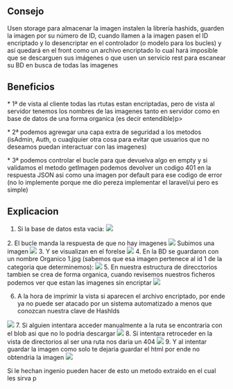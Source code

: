 ## Consejo

<p>Usen storage para almacenar la imagen instalen la librería hashids, guarden la imagen por su número de ID, cuando llamen a la imagen pasen el ID encriptado y lo desencriptar en el controlador (o modelo para los bucles) y así quedará en el front como un archivo encriptado lo cual hará imposible que se descarguen sus imágenes o que usen un servicio rest para escanear su BD en busca de todas las imagenes</p>

## Beneficios
<p>* 1ª de vista al cliente todas las rtutas estan encriptadas, pero de vista al servidor tenemos los nombres de las imagenes tanto en servidor como en base de datos de una forma organica (es decir entendible)p>
<p>* 2ª podemos agrewgar una capa extra de seguridad a los metodos (isAdmin, Auth, o cuaqlquier otra cosa para evitar que usuarios que no deseamos puedan interactuar con las imagenes)</p>
<p>* 3ª podemos controlar el bucle para que devuelva algo en empty y si validamos el metodo getImagen podemos devolver un codigo 401 en la respuesta JSON asi como una imagen por default para ese codigo de error (no lo implemente porque me dio pereza implementar el laravel/ui pero es simple)</p>

## Explicacion
1. Si la base de datos esta vacia:
    <img src="https://i.imgur.com/0h3uvSt.png">
</p>
2. El bucle manda la respuesta de que no hay imagenes
<img src="https://i.imgur.com/QiQUnHD.png">
Subimos una imagen
<img src="https://i.imgur.com/BV6uGab.png">
3. Y se visualizan en el forelse
<img src="https://i.imgur.com/i8l45EU.png">
4. En la BD se guardaron con un nombre Organico 1.jpg (sabemos que esa imagen pertenece al id 1 de la categoria que determinemos):
<img src="https://i.imgur.com/Y9UmzFV.png">
5. En nuestra estructura de direcctorios tambien se crea de forma organica, cuando revisemos nuestros ficheros podemos ver que estan las imagenes sin encriptar
<img src="https://i.imgur.com/9Znogjm.png">

6. A la hora de imprimir la vista si aparecen el archivo encriptado, por ende ya no puede ser atacado por un sistema automatizado a menos que conozcan nuestra clave de HashIds
<img src="https://i.imgur.com/35DBnRu.png">
7. Si alguien intentara acceder manualmente a la ruta se encontraria con el blob asi que no lo podria descargar
<img src="https://i.imgur.com/bAQjjto.png">
8. Si intentara retroceder en la vista de directorios al ser una ruta nos daria un 404
<img src="https://i.imgur.com/pbG42Kn.png">
9. Y al intentar guardar la imagen como solo te dejaria guardar el html por ende no obtendria la imagen
<img src="https://i.imgur.com/74Z6LjZ.png">

Si le hechan ingenio pueden hacer de esto un metodo extraido en el cual les sirva p
